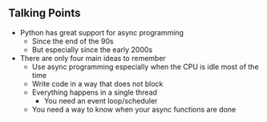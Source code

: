 ## Talking Points

* Python has great support for async programming
    * Since the end of the 90s
    * But especially since the early 2000s
* There are only four main ideas to remember
    * Use async programming especially when the CPU is idle most of the time
    * Write code in a way that does not block
    * Everything happens in a single thread 
        * You need an event loop/scheduler
    * You need a way to know when your async functions are done
